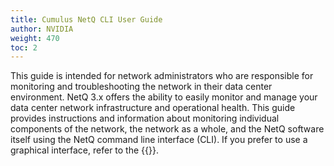 ```yaml
---
title: Cumulus NetQ CLI User Guide
author: NVIDIA
weight: 470
toc: 2
---
```

This guide is intended for network administrators who are responsible for monitoring and troubleshooting the network in their data center environment. NetQ 3.x offers the ability to easily monitor and manage your data center network infrastructure and operational health. This guide provides instructions and information about monitoring individual components of the network, the network as a whole, and the NetQ software itself using the NetQ command line interface (CLI). If you prefer to use a graphical interface, refer to the {{<link url="Cumulus-NetQ-UI-User-Guide">}}.
